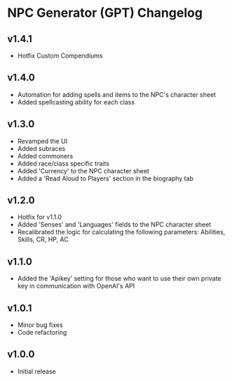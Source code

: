 # NPC Generator (GPT) Changelog

## v1.4.1
* Hotfix Custom Compendiums

## v1.4.0
* Automation for adding spells and items to the NPC's character sheet
* Added spellcasting ability for each class

## v1.3.0
* Revamped the UI
* Added subraces
* Added commoners
* Added race/class specific traits
* Added 'Currency' to the NPC character sheet
* Added a 'Read Aloud to Players' section in the biography tab

## v1.2.0
* Hotfix for v1.1.0
* Added 'Senses' and 'Languages' fields to the NPC character sheet
* Recalibrated the logic for calculating the following parameters: Abilities, Skills, CR, HP, AC

## v1.1.0
* Added the 'Apikey' setting for those who want to use their own private key in communication with OpenAI's API

## v1.0.1
* Minor bug fixes
* Code refactoring

## v1.0.0
* Initial release
